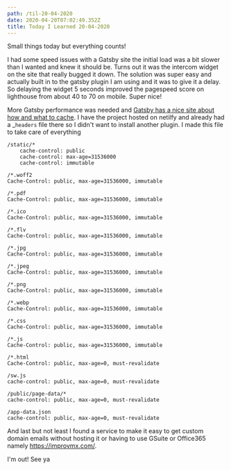 ```yaml
---
path: /til-20-04-2020
date: 2020-04-20T07:02:49.352Z
title: Today I Learned 20-04-2020
---
```

Small things today but everything counts!

I had some speed issues with a Gatsby site the initial load was a bit slower than I wanted and knew it should be. Turns out it was the intercom widget on the site that really bugged it down. The solution was super easy and actually built in to the gatsby plugin I am using and it was to give it a delay. So delaying the widget 5 seconds improved the pagespeed score on lighthouse from about 40 to 70 on mobile. Super nice!

More Gatsby performance was needed and [Gatsby has a nice site about how and what to cache](https://www.gatsbyjs.org/docs/caching/). I have the project hosted on netilfy and already had a _`headers` file there so I didn't want to install another plugin. I made this file to take care of everything

```
/static/*
    cache-control: public
    cache-control: max-age=31536000
    cache-control: immutable

/*.woff2
Cache-Control: public, max-age=31536000, immutable

/*.pdf
Cache-Control: public, max-age=31536000, immutable

/*.ico
Cache-Control: public, max-age=31536000, immutable

/*.flv
Cache-Control: public, max-age=31536000, immutable

/*.jpg
Cache-Control: public, max-age=31536000, immutable

/*.jpeg
Cache-Control: public, max-age=31536000, immutable

/*.png
Cache-Control: public, max-age=31536000, immutable

/*.webp
Cache-Control: public, max-age=31536000, immutable

/*.css
Cache-Control: public, max-age=31536000, immutable

/*.js
Cache-Control: public, max-age=31536000, immutable

/*.html
Cache-Control: public, max-age=0, must-revalidate

/sw.js
cache-control: public, max-age=0, must-revalidate

/public/page-data/*
cache-control: public, max-age=0, must-revalidate

/app-data.json
cache-control: public, max-age=0, must-revalidate
```

And last but not least I found a service to make it easy to get custom domain emails without hosting it or having to use GSuite or Office365 namely <https://improvmx.com/>. 

I'm out! See ya